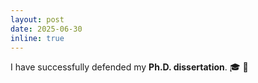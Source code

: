 ```yaml
---
layout: post
date: 2025-06-30
inline: true
---
```


I have successfully defended my **Ph.D. dissertation**. :mortar_board: :tada: